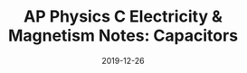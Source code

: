 ---
layout: post
title:  "AP Physics C Electricity & Magnetism Notes: Capacitors"
date:   2019-12-26
excerpt: "Starting with the basics you'll need to know"
notes: true
tag:
- appcm
comments: false
---